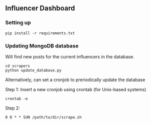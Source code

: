 ## Influencer Dashboard


### Setting up

```
pip install -r requirements.txt
```

### Updating MongoDB database

Will find new posts for the current influencers in the database.

```
cd scrapers
python update_database.py
```

Alternatively, can set a cronjob to preriodically update the database

Step 1: Insert a new cronjob using crontab (for Unix-based systems)

```
crontab -e
```

Step 2:
```
0 0 * * SUN /path/to/dir/scrape.sh
```
